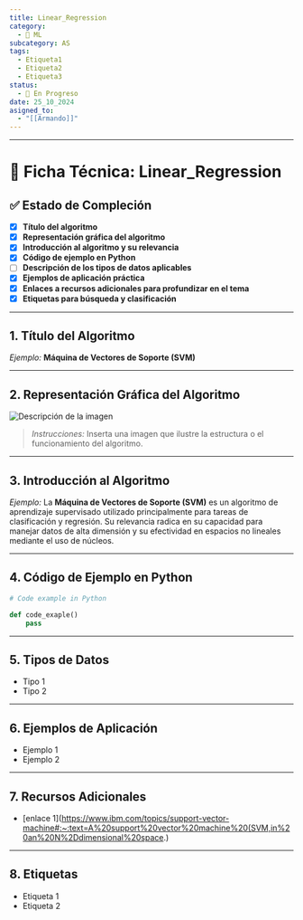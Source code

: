```yaml
---
title: Linear_Regression
category:
  - 🤖 ML
subcategory: AS
tags:
  - Etiqueta1
  - Etiqueta2
  - Etiqueta3
status:
  - 🔵 En Progreso
date: 25_10_2024
asigned_to:
  - "[[Armando]]"
---
```

--- 
# 📝 Ficha Técnica: Linear_Regression

## ✅ Estado de Compleción
- [x] **Título del algoritmo**
- [x] **Representación gráfica del algoritmo**
- [x] **Introducción al algoritmo y su relevancia**
- [x] **Código de ejemplo en Python**
- [ ] **Descripción de los tipos de datos aplicables**
- [x] **Ejemplos de aplicación práctica**
- [x] **Enlaces a recursos adicionales para profundizar en el tema**
- [x] **Etiquetas para búsqueda y clasificación**

---
## 1. Título del Algoritmo

*Ejemplo:* **Máquina de Vectores de Soporte (SVM)**

---
## 2. Representación Gráfica del Algoritmo

![Descripción de la imagen](URL_de_la_imagen)

> *Instrucciones:* Inserta una imagen que ilustre la estructura o el funcionamiento del algoritmo. 

---
## 3. Introducción al Algoritmo 

*Ejemplo:*
La **Máquina de Vectores de Soporte (SVM)** es un algoritmo de aprendizaje supervisado utilizado principalmente para tareas de clasificación y regresión. Su relevancia radica en su capacidad para manejar datos de alta dimensión y su efectividad en espacios no lineales mediante el uso de núcleos.

---
## 4. Código de Ejemplo en Python

```python
# Code example in Python

def code_exaple()
	pass
````

---
## 5.  Tipos de Datos

- Tipo 1
- Tipo 2
--- 
## 6. Ejemplos de Aplicación

- Ejemplo 1
- Ejemplo 2
---
## 7. Recursos Adicionales

- [enlace 1](https://www.ibm.com/topics/support-vector-machine#:~:text=A%20support%20vector%20machine%20(SVM,in%20an%20N%2Ddimensional%20space.)
---
## 8. Etiquetas

- Etiqueta 1
- Etiqueta 2